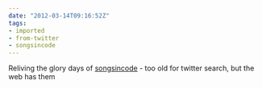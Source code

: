 ```yaml
---
date: "2012-03-14T09:16:52Z"
tags:
- imported
- from-twitter
- songsincode
---
```

Reliving the glory days of [songsincode](/tags/songsincode) - too old for twitter search, but the web has them
